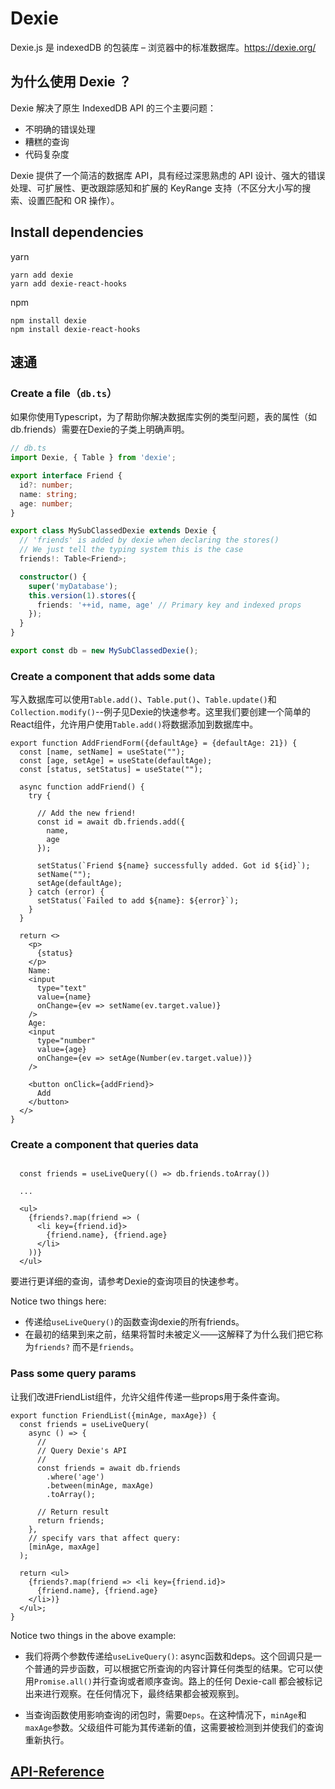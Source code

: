 # Dexie

Dexie.js 是 indexedDB 的包装库 – 浏览器中的标准数据库。<https://dexie.org/>

## 为什么使用 Dexie ？

Dexie 解决了原生 IndexedDB API 的三个主要问题：

- 不明确的错误处理
- 糟糕的查询
- 代码复杂度

Dexie 提供了一个简洁的数据库 API，具有经过深思熟虑的 API 设计、强大的错误处理、可扩展性、更改跟踪感知和扩展的 KeyRange 支持（不区分大小写的搜索、设置匹配和 OR 操作）。

## Install dependencies

yarn

```shell
yarn add dexie
yarn add dexie-react-hooks
```

npm

```shell
npm install dexie
npm install dexie-react-hooks
```

## 速通

### Create a file（`db.ts`）

如果你使用Typescript，为了帮助你解决数据库实例的类型问题，表的属性（如db.friends）需要在Dexie的子类上明确声明。

```ts
// db.ts
import Dexie, { Table } from 'dexie';

export interface Friend {
  id?: number;
  name: string;
  age: number;
}

export class MySubClassedDexie extends Dexie {
  // 'friends' is added by dexie when declaring the stores()
  // We just tell the typing system this is the case
  friends!: Table<Friend>; 

  constructor() {
    super('myDatabase');
    this.version(1).stores({
      friends: '++id, name, age' // Primary key and indexed props
    });
  }
}

export const db = new MySubClassedDexie();
```

### Create a component that adds some data

写入数据库可以使用`Table.add()`、`Table.put()`、`Table.update()`和`Collection.modify()`--例子见Dexie的快速参考。这里我们要创建一个简单的React组件，允许用户使用`Table.add()`将数据添加到数据库中。

```tsx
export function AddFriendForm({defaultAge} = {defaultAge: 21}) {
  const [name, setName] = useState("");
  const [age, setAge] = useState(defaultAge);
  const [status, setStatus] = useState("");

  async function addFriend() {
    try {

      // Add the new friend!
      const id = await db.friends.add({
        name,
        age
      });

      setStatus(`Friend ${name} successfully added. Got id ${id}`);
      setName("");
      setAge(defaultAge);
    } catch (error) {
      setStatus(`Failed to add ${name}: ${error}`);
    }
  }

  return <>
    <p>
      {status}
    </p>
    Name:
    <input
      type="text"
      value={name}
      onChange={ev => setName(ev.target.value)}
    />
    Age:
    <input
      type="number"
      value={age}
      onChange={ev => setAge(Number(ev.target.value))}
    />
    
    <button onClick={addFriend}>
      Add
    </button>
  </>
}
```

### Create a component that queries data

```tsx

  const friends = useLiveQuery(() => db.friends.toArray())

  ...

  <ul>
    {friends?.map(friend => (
      <li key={friend.id}>
        {friend.name}, {friend.age}
      </li>
    ))}
  </ul>
```

要进行更详细的查询，请参考Dexie的查询项目的快速参考。

Notice two things here:

- 传递给`useLiveQuery()`的函数查询dexie的所有friends。
- 在最初的结果到来之前，结果将暂时未被定义——这解释了为什么我们把它称为`friends?` 而不是`friends`。

### Pass some query params

让我们改进FriendList组件，允许父组件传递一些props用于条件查询。

```tsx
export function FriendList({minAge, maxAge}) {
  const friends = useLiveQuery(
    async () => {
      //
      // Query Dexie's API
      //
      const friends = await db.friends
        .where('age')
        .between(minAge, maxAge)
        .toArray();

      // Return result
      return friends;
    },
    // specify vars that affect query:
    [minAge, maxAge] 
  );

  return <ul>
    {friends?.map(friend => <li key={friend.id}>
      {friend.name}, {friend.age}
    </li>)}
  </ul>;
}
```

Notice two things in the above example:

- 我们将两个参数传递给`useLiveQuery()`: async函数和deps。这个回调只是一个普通的异步函数，可以根据它所查询的内容计算任何类型的结果。它可以使用`Promise.all()`并行查询或者顺序查询。路上的任何 Dexie-call 都会被标记出来进行观察。在任何情况下，最终结果都会被观察到。

- 当查询函数使用影响查询的闭包时，需要`Deps`。在这种情况下，`minAge`和`maxAge`参数。父级组件可能为其传递新的值，这需要被检测到并使我们的查询重新执行。

## [API-Reference](https://dexie.org/docs/API-Reference)
